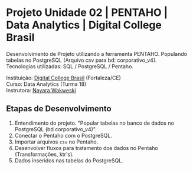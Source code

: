 # Projeto Unidade 02 | PENTAHO | Data Analytics | Digital College Brasil

Desenvolvimento de Projeto utilizando a ferramenta PENTAHO. Populando tabelas no PostgreSQL (Arquivo csv para bd: corporativo_v4).<br>
Tecnologias utilizadas: SQL / PostgreSQL / Pentaho.<br>

Instituição: [Digital College Brasil](https://digitalcollege.com.br/) (Fortaleza/CE) <br>
Curso: Data Analytics (Turma 18) <br>
Instrutora: [Nayara Wakweski](https://github.com/NayaraWakewski) <br>

## Etapas de Desenvolvimento
1. Entendimento do projeto. "Popular tabelas no banco de dados no PostgreSQL (bd corporativo_v4)".
2. Conectar o Pentaho com o PostgreSQL.
3. Importar arquivos `csv` no Pentaho.
4. Desenvolver fluxos para tratamento dos dados no Pentaho (Transformações, ktr's).
5. Dados inseridos nas tabelas do PostgreSQL.
